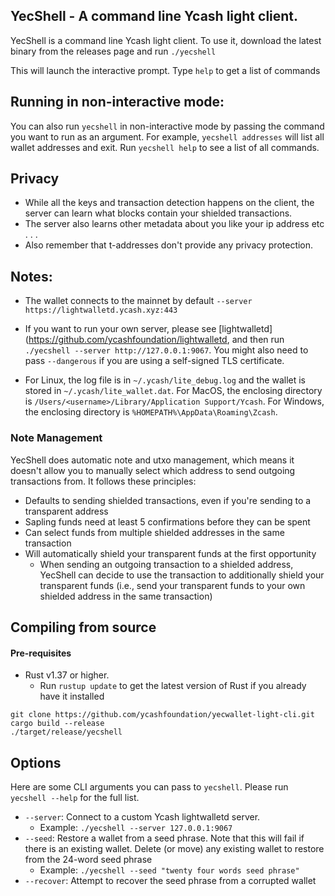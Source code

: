 ## YecShell - A command line Ycash light client.

YecShell is a command line Ycash light client. To use it, download the latest binary from the releases page and run `./yecshell`

This will launch the interactive prompt. Type `help` to get a list of commands

## Running in non-interactive mode:
You can also run `yecshell` in non-interactive mode by passing the command you want to run as an argument. For example, `yecshell addresses` will list all wallet addresses and exit.
Run `yecshell help` to see a list of all commands.

## Privacy
* While all the keys and transaction detection happens on the client, the server can learn what blocks contain your shielded transactions.
* The server also learns other metadata about you like your ip address etc . . .
* Also remember that t-addresses don't provide any privacy protection.

## Notes:
* The wallet connects to the mainnet by default `--server https://lightwalletd.ycash.xyz:443`
* If you want to run your own server, please see [lightwalletd](https://github.com/ycashfoundation/lightwalletd, and then run `./yecshell --server http://127.0.0.1:9067`. You might also need to pass `--dangerous` if you are using a self-signed  TLS certificate.

* For Linux, the log file is in `~/.ycash/lite_debug.log` and the wallet is stored in `~/.ycash/lite_wallet.dat`. For MacOS, the enclosing directory
is `/Users/<username>/Library/Application Support/Ycash`. For Windows, the enclosing directory is `%HOMEPATH%\AppData\Roaming\Zcash`.

### Note Management
YecShell does automatic note and utxo management, which means it doesn't allow you to manually select which address to send outgoing transactions from. It follows these principles:
* Defaults to sending shielded transactions, even if you're sending to a transparent address
* Sapling funds need at least 5 confirmations before they can be spent
* Can select funds from multiple shielded addresses in the same transaction
* Will automatically shield your transparent funds at the first opportunity
    * When sending an outgoing transaction to a shielded address, YecShell can decide to use the transaction to additionally shield your transparent funds (i.e., send your transparent funds to your own shielded address in the same transaction)

## Compiling from source

#### Pre-requisites
* Rust v1.37 or higher.
    * Run `rustup update` to get the latest version of Rust if you already have it installed

```
git clone https://github.com/ycashfoundation/yecwallet-light-cli.git
cargo build --release
./target/release/yecshell
```

## Options
Here are some CLI arguments you can pass to `yecshell`. Please run `yecshell --help` for the full list.

* `--server`: Connect to a custom Ycash lightwalletd server.
    * Example: `./yecshell --server 127.0.0.1:9067`
* `--seed`: Restore a wallet from a seed phrase. Note that this will fail if there is an existing wallet. Delete (or move) any existing wallet to restore from the 24-word seed phrase
    * Example: `./yecshell --seed "twenty four words seed phrase"`
 * `--recover`: Attempt to recover the seed phrase from a corrupted wallet
